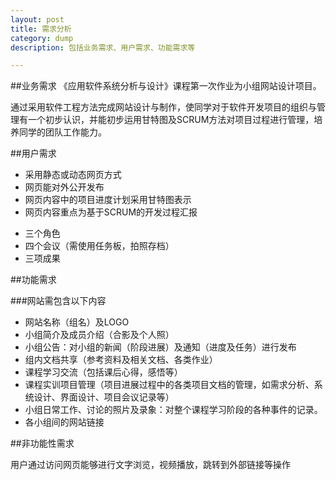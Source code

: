 ```yaml
---
layout: post
title: 需求分析
category: dump
description: 包括业务需求、用户需求、功能需求等

---
```


##业务需求
《应用软件系统分析与设计》课程第一次作业为小组网站设计项目。

通过采用软件工程方法完成网站设计与制作，使同学对于软件开发项目的组织与管理有一个初步认识，并能初步运用甘特图及SCRUM方法对项目过程进行管理，培养同学的团队工作能力。

##用户需求

* 采用静态或动态网页方式
* 网页能对外公开发布
* 网页内容中的项目进度计划采用甘特图表示
* 网页内容重点为基于SCRUM的开发过程汇报
 + 三个角色
 + 四个会议（需使用任务板，拍照存档）
 + 三项成果

##功能需求

###网站需包含以下内容

* 网站名称（组名）及LOGO
* 小组简介及成员介绍（合影及个人照）
* 小组公告：对小组的新闻（阶段进展）及通知（进度及任务）进行发布
* 组内文档共享（参考资料及相关文档、各类作业）
* 课程学习交流（包括课后心得，感悟等）
* 课程实训项目管理（项目进展过程中的各类项目文档的管理，如需求分析、系统设计、界面设计、项目会议记录等）
* 小组日常工作、讨论的照片及录象：对整个课程学习阶段的各种事件的记录。
* 各小组间的网站链接

##非功能性需求

用户通过访问网页能够进行文字浏览，视频播放，跳转到外部链接等操作
